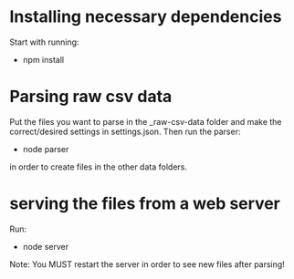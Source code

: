 # Installing necessary dependencies
Start with running:
* npm install

# Parsing raw csv data
Put the files you want to parse in the _raw-csv-data folder and make the correct/desired settings in settings.json. Then run the parser:

* node parser

in order to create files in the other data folders.

# serving the files from a web server
Run:
* node server

Note: You MUST restart the server in order to see new files after parsing!